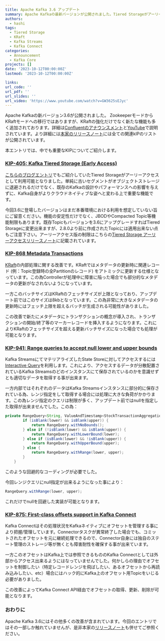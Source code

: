 ```yaml
---
title: Apache Kafka 3.6 アップデート
summary: Apache Kafkaの最新バージョンが公開されました。Tiered Storageがアーリーアクセスとして登場した他、Zookeeperのアップデート、KRaft Metadata Transaction等様々な新機能が追加されました。
authors:
  - hashi
tags:
  - Tiered Storage
  - KRaft
  - Kafka Streams
  - Kafka Connect
categories: 
  - Announcement
  - Kafka Core
projects: []
date: '2023-10-12T00:00:00Z'
lastmod: '2023-10-12T00:00:00Z'

links:
url_code: ''
url_pdf: ''
url_slides: ''
url_video: 'https://www.youtube.com/watch?v=GW3625sEJyc'
---
```

Apache Kafkaの新バージョン3.6が公開されました。
ZookeeperモードからKRaftモードへの移行ではありますが、KRaftの強化だけでなく新たな機能も多く追加されております。詳細は[Confluentのアナウンスメント](https://www.confluent.io/blog/introducing-apache-kafka-3-6/)と[YouTube](https://www.youtube.com/watch?v=GW3625sEJyc)で説明されています。より詳細には[本家のリリースノート](https://kafka.apache.org/blog#apache_kafka_360_release_announcement)には全ての関連kIPのリストが公開されています。

本エントリでは、中でも重要なKIPについてご紹介します。

### [KIP-405: Kafka Tiered Storage (Early Access)](https://cwiki.apache.org/confluence/display/KAFKA/KIP-405%3A+Kafka+Tiered+Storage)
[こちらのブログエントリ](../kip405-why-tiered-storage-important/)でもご紹介していたTiered Storageがアーリーアクセスとして利用可能となりました。単純に古いセグメントがオブジェクトストレージに退避されるだけでなく、既存のKafkaの設計やパフォーマンスへの影響を与えずに、Kafka自身がよりクラウドネイティブな姿へと変わる上で重要な機能です。

今回3.6に登場したバージョンはまだ本番環境における利用を想定していない旨にご留意ください。機能の安定性だけでなく、JBODやCompacted Topic等機能制限もあります。既存Topicもバージョンを3.6にアップグレードすればTiered Storageに変更出来ますが、2.8.0より前に作成されたTopicには適用出来ない点もご注意下さい。アーリーアクセス版の制限はこちらの[Tiered Storage アーリーアクセスリリースノート](https://cwiki.apache.org/confluence/display/KAFKA/Kafka+Tiered+Storage+Early+Access+Release+Notes)に記載されています。

### [KIP-868 Metadata Transactions](https://cwiki.apache.org/confluence/display/KAFKA/KIP-868+Metadata+Transactions)
[KRaft](https://developer.confluent.io/learn/kraft/)の内部処理に関する改善です。KRaftではメタデータの更新時に関連レコード (例：Topic登録時の全Partitionのレコード) をアトミックに更新する仕様となっています。この為Controllerが処理中に障害に陥った場合でも部分的なメタデータの更新がなされないようになっています。

一方このバッチサイズはKRaftのフェッチサイズが上限となっており、アップデート前ではこのサイズは8kbとなっています。この為非常に大きなメタデータの更新時にはフェッチ上限を超えるバッチが生成される可能性がありました。

この改善で新たにメタデータにトランザクションの概念が導入され、トランザクションの開始/終了等のマーカーレコードを挿入するようになります。これによりKRaftのフェッチサイズを超える更新バッチサイズになった場合でも処理が可能となります。

### [KIP-941: Range queries to accept null lower and upper bounds](https://cwiki.apache.org/confluence/display/KAFKA/KIP-941%3A+Range+queries+to+accept+null+lower+and+upper+bounds)
Kafka StreamsにてマテリアライズしたState Storeに対してアクセスするには[Interactive Query](https://docs.confluent.io/platform/current/streams/developer-guide/interactive-queries.html)を利用します。これにより、アクセスするデータが分散配置されているKafka Streamsのどのインスタンスにて保存されているのかを意識せずとも適切なデータを取得する事が出来ます。

一方内部ではそれぞれのデータはKafka Streamsインスタンスに部分的に保存されている為、レンジ指定をして取得する場合には処理に大きな負荷がかかります。この為レンジ指定のクエリは制限が多く、アップデート前ではnullを指定した取得が出来ませんでした。この為：
```java
private RangeQuery<String, ValueAndTimestamp<StockTransactionAggregation>> createRangeQuery(String lower, String upper) {
        if (isBlank(lower) && isBlank(upper)) {
            return RangeQuery.withNoBounds();
        } else if (!isBlank(lower) && isBlank(upper)) {
            return RangeQuery.withLowerBound(lower);
        } else if (isBlank(lower) && !isBlank(upper)) {
            return RangeQuery.withUpperBound(upper);
        } else {
            return RangeQuery.withRange(lower, upper);
        }
    }
```
このような回避的なコーディングが必要でした。

今回レンジクエリにnull指定が出来るようになった事により：
```java
RangeQuery.withRange(lower, upper);
```
これだけでnullを回避した実装が可能となります。

### [KIP-875: First-class offsets support in Kafka Connect](https://cwiki.apache.org/confluence/display/KAFKA/KIP-875%3A+First-class+offsets+support+in+Kafka+Connect)
Kafka Connectはその処理状況をKafkaネイティブにオフセットを管理する事により把握/管理しています。Connectorタスクが異常終了した場合でも、コミットされたオフセットを元に継続処理できるので、Connector自身には独自のステート管理のストレージ等が無くとも障害耐性を確保する事が出来ています。

一方このオフセットはKafka上では参照できるもののKafka Connectとしては外部からアクセス出来るようにはなっていませんでした。何かしらの理由でオフセットを制御したい（特定レコードレンジを飛ばしたい、あるオフセットから再読み込みしたい、etc）場合にはハック的にKafka上のオフセット用Topicをいじる必要がありました。

この改善によってKafka Connect API経由でオフセットの取得、更新、削除が可能となります。

### おわりに
Apache Kafka 3.6にはその他多くの改善が含まれています。今回のエントリではその一部しか触れていませんが、是非本家の[リリースノート](https://kafka.apache.org/blog#apache_kafka_360_release_announcement)も併せてご参照ください。

